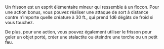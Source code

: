 Un frisson est un esprit élémentaire mineur qui ressemble à un flocon. Pour une action bonus, vous pouvez réaliser une attaque de sort à distance contre n'importe quelle créature à 30 ft., qui prend 1d6 dégâts de froid si vous touchez.

De plus, pour une action, vous pouvez également utiliser le frisson pour geler un objet porté, créer une stalactite ou éteindre une torche ou un petit feu.